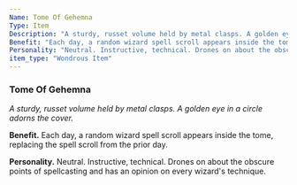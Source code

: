 ```yaml
---
Name: Tome Of Gehemna
Type: Item
Description: "A sturdy, russet volume held by metal clasps. A golden eye in a circle adorns the cover."
Benefit: "Each day, a random wizard spell scroll appears inside the tome, replacing the spell scroll from the prior day."
Personality: "Neutral. Instructive, technical. Drones on about the obscure points of spellcasting and has an opinion on every wizard's technique."
item_type: "Wondrous Item"
---
```


### Tome Of Gehemna

_A sturdy, russet volume held by metal clasps. A golden eye in a circle adorns the cover._

**Benefit.** Each day, a random wizard spell scroll appears inside the tome, replacing the spell scroll from the prior day.

**Personality.** Neutral. Instructive, technical. Drones on about the obscure points of spellcasting and has an opinion on every wizard's technique.

